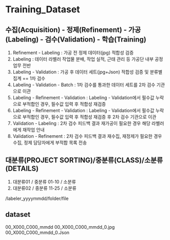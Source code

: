 # Training_Dataset

## 수집(Acquisition) - 정제(Refinement) - 가공(Labeling) - 검수(Validation) - 학습(Training)


1. Refinement - Labeling : 가공 전 정제 데이터(jpg) 적합성 검증
2. Labeling : 데이터 라벨러 작업물 분배, 작업 실적, 근태 관리 등 가공단 내부 공정 업무 전반
3. Labeling - Validation : 가공 후 데이터 세트(jpg+Json) 적합성 검증 및 분류별 집계 == 1차 검수
4. Labeling - Validation - Batch : 1차 검수를 통과한 데이터 세트를 2차 검수 기관으로 이관
5. Labeling - Refinement - Validation : Labeling - Validation에서 필수값 누락으로 부적합인 경우, 필수값 입력 후 적합성 재검증
6. Labeling - Refinement - Validation : Labeling - Validation에서 필수값 누락으로 부적합인 경우, 필수값 입력 후 적합성 재검증 후 2차 검수 기관으로 이관
7. Validation - Labeling : 2차 검수 피드백 결과 재가공이 필요한 경우 해당 라벨러에게 재작업 안내
8. Validation - Refinement : 2차 검수 피드백 결과 재수집, 재정제가 필요한 경우 수집, 정제 담당자에게 부적합 목록 전송



## 대분류(PROJECT SORTING)/중분류(CLASS)/소분류(DETAILS)

1. 대분류01 / 중분류 01-10 / 소분류
2. 대분류02 / 중분류 11-25 / 소분류




/labeler_yyyymmdd/folder/file



## dataset
00_X000_C000_mmdd
00_X000_C000_mmdd_0.jpg
00_X000_C000_mmdd_0.Json
